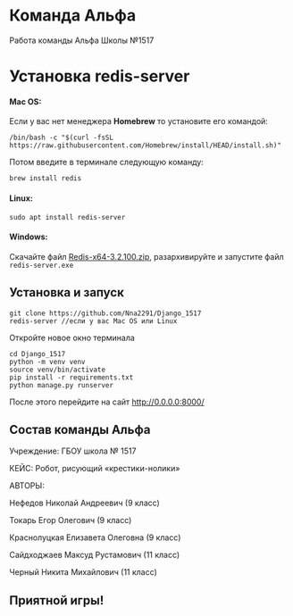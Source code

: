 # Команда Альфа

Работа команды Альфа Школы №1517

# Установка redis-server
#### Mac OS:
Если у вас нет менеджера **Homebrew** то установите его командой:
```
/bin/bash -c "$(curl -fsSL https://raw.githubusercontent.com/Homebrew/install/HEAD/install.sh)"
```
Потом введите в терминале следующую команду:
```
brew install redis
```
#### Linux:
```
sudo apt install redis-server
```
#### Windows:
Скачайте файл [Redis-x64-3.2.100.zip](https://github.com/MSOpenTech/redis/releases/download/win-3.2.100/Redis-x64-3.2.100.zip), разархивируйте и запустите файл ```redis-server.exe```
## Установка и запуск
```
git clone https://github.com/Nna2291/Django_1517
redis-server //если у вас Mac OS или Linux
```
Откройте новое окно терминала
```
cd Django_1517
python -m venv venv
source venv/bin/activate
pip install -r requirements.txt
python manage.py runserver
```

После этого перейдите на сайт http://0.0.0.0:8000/

## Состав команды Альфа
Учреждение:
ГБОУ школа № 1517

КЕЙС:
Робот, рисующий «крестики-нолики»

АВТОРЫ:

Нефедов Николай Андреевич (9 класс)

Токарь Егор Олегович (9 класс)

Краснолуцкая Елизавета Олеговна (9 класс)

Сайдходжаев Максуд Рустамович (11 класс)

Черный Никита Михайлович (11 класс)

## Приятной игры!
